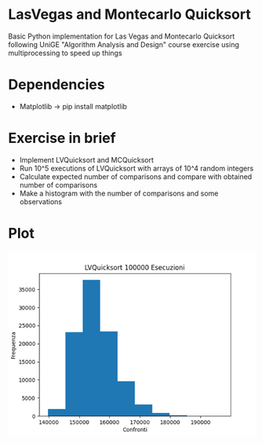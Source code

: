 # LasVegas and Montecarlo Quicksort
Basic Python implementation for Las Vegas and Montecarlo Quicksort following UniGE "Algorithm Analysis and Design" course exercise using multiprocessing to speed up things
# Dependencies
* Matplotlib -> pip install matplotlib
# Exercise in brief
* Implement LVQuicksort and MCQuicksort
* Run 10^5 executions of LVQuicksort with arrays of 10^4 random integers
* Calculate expected number of comparisons and compare with obtained number of comparisons
* Make a histogram with the number of comparisons and some observations
# Plot
![image](https://github.com/Fedrix42/LasVegas-and-Montecarlo-Quicksort/blob/8807a424be218f6f9e23720a77d792e3826ad216/plot_100k_runs.png)
